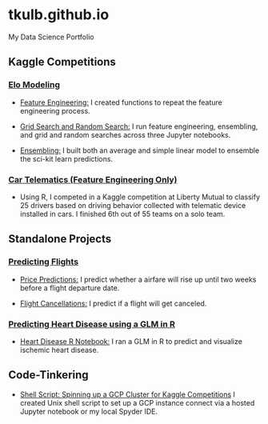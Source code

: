 # tkulb.github.io
My Data Science Portfolio


## Kaggle Competitions
### [Elo Modeling](https://github.com/tkulb/elo_modeling)

* [Feature Engineering:](https://github.com/tkulb/elo_modeling/blob/master/feature%20engineering) I created functions to repeat the feature engineering process.

* [Grid Search and Random Search:](https://github.com/tkulb/elo_modeling/blob/master/grid%20search%20and%20random%20search) I run feature engineering, ensembling, and grid and random searches across three Jupyter notebooks.

* [Ensembling:](https://github.com/tkulb/elo_modeling/blob/master/feature%20engineering) I built both an average and simple linear model to ensemble the sci-kit learn predictions.


### [Car Telematics (Feature Engineering Only)](https://github.com/tkulb/telematics/blob/master/Telematics.R)
* Using R, I competed in a Kaggle competition at Liberty Mutual to classify 25 drivers based on driving behavior collected with telematic device installed in cars. I finished 6th out of 55 teams on a solo team.

## Standalone Projects
### [Predicting Flights](https://github.com/tkulb/flight_predictions) 

* [Price Predictions:](https://github.com/tkulb/flight_predictions/blob/master/price_predictions.ipynb) I predict whether a airfare will rise up until two weeks before a flight departure date.

* [Flight Cancellations:](https://github.com/tkulb/flight_predictions/blob/master/flight_cancellations.ipynb) I predict if a flight will get canceled.


### [Predicting Heart Disease using a GLM in R](https://github.com/tkulb/ischemic)

* [Heart Disease R Notebook:](https://github.com/tkulb/Heart_Disease/blob/master/Heart%20Disease%20Notebook.Rmd) I ran a GLM in R to predict and visualize ischemic heart disease.

## Code-Tinkering

* [Shell Script: Spinning up a GCP Cluster for Kaggle Competitions](--) I created Unix shell script to set up a GCP instance connect via a hosted Jupyter notebook or my local Spyder IDE.
